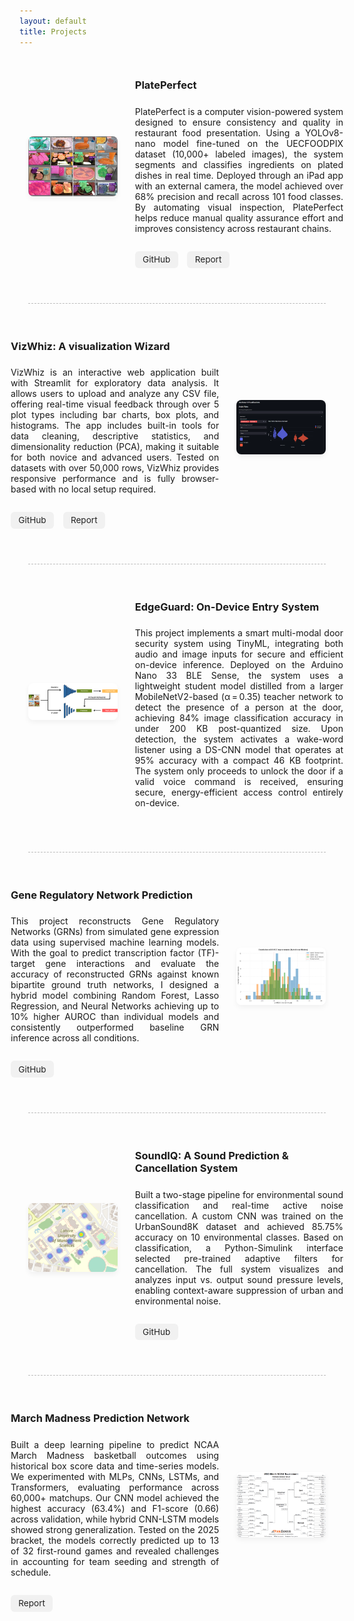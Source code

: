```yaml
---
layout: default
title: Projects
---
```


<style>
  .project-container {
    max-width: 1200px;
    margin: 0 auto;
    padding: 1em 1em 1em;
  }

  .project-row {
    display: flex;
    gap: 2em;
    margin-bottom: 4em;
    align-items: stretch;
    justify-content: space-between;
  }

  .even-row {
    flex-direction: row-reverse;
  }

  .project-image-wrapper {
    flex: 0 0 30%;
    display: flex;
    align-items: center;
    justify-content: center;
  }

  .project-text {
    flex: 0 0 70%;
    display: flex;
    flex-direction: column;
    justify-content: center;
  }

  .project-text p {
    text-align: justify;
    margin-top: 0.5em;
  }

  .project-image {
    width: 100%;
    max-height: 300px;
    object-fit: cover;
    border-radius: 8px;
    box-shadow: 0 4px 8px rgba(0, 0, 0, 0.05);
    transition: transform 0.2s ease;
  }

  .project-image:hover {
    transform: scale(2.2);
  }

  .project-buttons {
    margin-top: 1em;
  }

  .project-buttons a {
    display: inline-block;
    margin-right: 0.8em;
    padding: 0.4em 0.9em;
    background-color: #f1f1f1;
    color: #222;
    font-size: 0.85rem;
    text-decoration: none;
    border-radius: 6px;
    transition: background-color 0.2s;
  }

  .project-buttons a:hover {
    background-color: #ddd;
  }

  .project-divider {
    border-top: 1.5px dashed #bbb;
    margin: 2.5em 0;
  }

  @media (max-width: 768px) {
    .project-row {
      flex-direction: column !important;
    }

    .project-image-wrapper,
    .project-text {
      flex: 1 1 100%;
    }

    .project-image {
      height: auto;
      max-height: none;
    }
  }
</style>

<div class="project-container">

  <div class="project-row">
    <div class="project-image-wrapper">
      <img src="/assets/images/Plateperfect.jpg" alt="PlatePerfect" class="project-image">
    </div>
    <div class="project-text">
      <h3>PlatePerfect</h3>
      <p>
        PlatePerfect is a computer vision-powered system designed to ensure consistency and quality in restaurant food presentation.
        Using a YOLOv8-nano model fine-tuned on the UECFOODPIX dataset (10,000+ labeled images), the system segments and classifies
        ingredients on plated dishes in real time. Deployed through an iPad app with an external camera, the model achieved over
        68% precision and recall across 101 food classes. By automating visual inspection, PlatePerfect helps reduce manual
        quality assurance effort and improves consistency across restaurant chains.
      </p>
      <div class="project-buttons">
        <a href="https://github.com/sh3r4zhassan/PlatePerfect" target="_blank">GitHub</a>
        <a href="/assets/pdfs/PlatePerfect.pdf" target="_blank">Report</a>
      </div>
    </div>
  </div>

  <div class="project-divider"></div>

  <div class="project-row even-row">
    <div class="project-image-wrapper">
        <img src="/assets/images/VizWhiz.png" alt="VizWhiz" class="project-image">
    </div>
    <div class="project-text">
        <h3>VizWhiz: A visualization Wizard</h3>
        <p>
        VizWhiz is an interactive web application built with Streamlit for exploratory data analysis. It allows users to upload and analyze any CSV file, offering real-time visual feedback through over 5 plot types including bar charts, box plots, and histograms. The app includes built-in tools for data cleaning, descriptive statistics, and dimensionality reduction (PCA), making it suitable for both novice and advanced users. Tested on datasets with over 50,000 rows, VizWhiz provides responsive performance and is fully browser-based with no local setup required.
        </p>
        <div class="project-buttons">
        <a href="https://github.com/sh3r4zhassan/VizWhiz" target="_blank">GitHub</a>
        <a href="/assets/pdfs/VizWhiz.pdf" target="_blank">Report</a>
        </div>
    </div>
  </div>


  <div class="project-divider"></div>

  <div class="project-row">
    <div class="project-image-wrapper">
        <img src="/assets/images/EdgeGuard.png" alt="PlatePerfect" class="project-image">
    </div>
    <div class="project-text">
      <h3>EdgeGuard: On-Device Entry System</h3>
      <p>
        This project implements a smart multi-modal door security system using TinyML, integrating both audio and image inputs for secure and efficient on-device inference. Deployed on the Arduino Nano 33 BLE Sense, the system uses a lightweight student model distilled from a larger MobileNetV2-based (α = 0.35) teacher network to detect the presence of a person at the door, achieving 84% image classification accuracy in under 200 KB post-quantized size. Upon detection, the system activates a wake-word listener using a DS-CNN model that operates at 95% accuracy with a compact 46 KB footprint. The system only proceeds to unlock the door if a valid voice command is received, ensuring secure, energy-efficient access control entirely on-device.
      </p>
      <!-- <div class="project-buttons"> -->
        <!-- <a href="https://github.com/sh3r4zhassan/PlatePerfect" target="_blank">GitHub</a> -->
        <!-- <a href="/assets/pdfs/Does_the_plate_look_correct.pdf" target="_blank">Report</a> -->
      <!-- </div> -->
    </div>
  </div>

  <div class="project-divider"></div>

  <div class="project-row even-row">
    <div class="project-image-wrapper">
        <img src="/assets/images/GRN.png" alt="Smart Doorbell" class="project-image">
    </div>
    <div class="project-text">
      <h3>Gene Regulatory Network Prediction</h3>
      <p>
        This project reconstructs Gene Regulatory Networks (GRNs) from simulated gene expression data using supervised machine learning models. With the goal to predict transcription factor (TF)-target gene interactions and evaluate the accuracy of reconstructed GRNs against known bipartite ground truth networks, I designed a hybrid model combining Random Forest, Lasso Regression, and Neural Networks achieving up to 10% higher AUROC than individual models and consistently outperformed baseline GRN inference across all conditions.
      </p>
      <div class="project-buttons">
        <a href="https://github.com/sh3r4zhassan/Gene_Regulatory_Network_Prediction" target="_blank">GitHub</a>
        <!-- <a href="/assets/pdfs/TinyML_Doorbell_Report.pdf" target="_blank">Report</a> -->
      </div>
    </div>
  </div>

  <div class="project-divider"></div>

<div class="project-row">
  <div class="project-image-wrapper">
    <img src="/assets/images/SoundIQ.png" alt="Sound Prediction & Cancellation" class="project-image">
  </div>
  <div class="project-text">
    <h3>SoundIQ: A Sound Prediction & Cancellation System</h3>
    <p>
      Built a two-stage pipeline for environmental sound classification and real-time active noise cancellation. A custom CNN was trained on the UrbanSound8K dataset and achieved 85.75% accuracy on 10 environmental classes. Based on classification, a Python-Simulink interface selected pre-trained adaptive filters for cancellation. The full system visualizes and analyzes input vs. output sound pressure levels, enabling context-aware suppression of urban and environmental noise.
    </p>
    <div class="project-buttons">
      <a href="https://github.com/sh3r4zhassan/Sound-Prediction-and-Cancellation-Model" target="_blank">GitHub</a>
    </div>
  </div>
</div>

  <div class="project-divider"></div>

  <div class="project-row even-row">
    <div class="project-image-wrapper">
        <img src="/assets/images/MarchMadness.png" alt="PlatePerfect" class="project-image">
    </div>
    <div class="project-text">
      <h3>March Madness Prediction Network</h3>
      <p>
        Built a deep learning pipeline to predict NCAA March Madness basketball outcomes using historical box score data and time-series models. We experimented with MLPs, CNNs, LSTMs, and Transformers, evaluating performance across 60,000+ matchups. Our CNN model achieved the highest accuracy (63.4%) and F1-score (0.66) across validation, while hybrid CNN-LSTM models showed strong generalization. Tested on the 2025 bracket, the models correctly predicted up to 13 of 32 first-round games and revealed challenges in accounting for team seeding and strength of schedule.
      </p>
      <div class="project-buttons">
        <!-- <a href="https://github.com/sh3r4zhassan/PlatePerfect" target="_blank">GitHub</a> -->
        <a href="/assets/pdfs/March_Madness.pdf" target="_blank">Report</a>
      </div>
    </div>
   </div>


</div>
